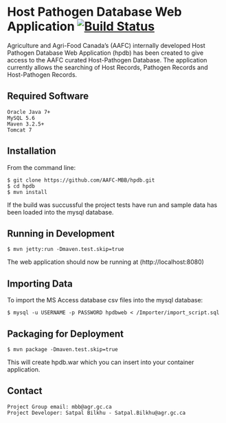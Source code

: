 # Host Pathogen Database Web Application [![Build Status](https://travis-ci.org/AAFC-MBB/hpdb.svg?branch=dev)](https://travis-ci.org/AAFC-MBB/hpdb)

Agriculture and Agri-Food Canada’s (AAFC) internally developed Host Pathogen Database Web Application (hpdb) has been created to give access to the AAFC curated Host-Pathogen Database.  The application currently allows the searching of Host Records, Pathogen Records and Host-Pathogen Records.


Required Software
------------------

    Oracle Java 7+
    MySQL 5.6
    Maven 3.2.5+
    Tomcat 7


Installation
------------

From the command line:

    $ git clone https://github.com/AAFC-MBB/hpdb.git
    $ cd hpdb
    $ mvn install
    
If the build was succussful the project tests have run and sample data has been loaded into the mysql database. 

    
Running in Development
----------------------

    $ mvn jetty:run -Dmaven.test.skip=true
    
The web application should now be running at (http://localhost:8080)
    
    
Importing Data
--------------

To import the MS Access database csv files into the mysql database:

    $ mysql -u USERNAME -p PASSWORD hpdbweb < /Importer/import_script.sql


Packaging for Deployment
------------------------

    $ mvn package -Dmaven.test.skip=true 
 
 This will create hpdb.war which you can insert into your container application.


Contact
-------

    Project Group email: mbb@agr.gc.ca
    Project Developer: Satpal Bilkhu - Satpal.Bilkhu@agr.gc.ca

